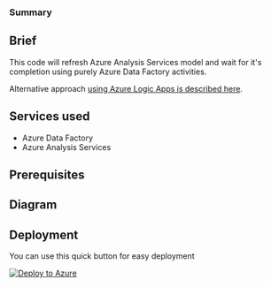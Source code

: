 ### Summary

## Brief
This code will refresh Azure Analysis Services model and wait for it's completion using purely Azure Data Factory activities.

Alternative approach [using Azure Logic Apps is described here](../refresh-analysis-services-logic-app/index.md).

## Services used

- Azure Data Factory
- Azure Analysis Services

## Prerequisites



## Diagram

## Deployment

You can use this quick button for easy deployment

[![Deploy to Azure](https://aka.ms/deploytoazurebutton)](../../logic-apps-refresh-azure-analysis-services-with-webhook/template.json)